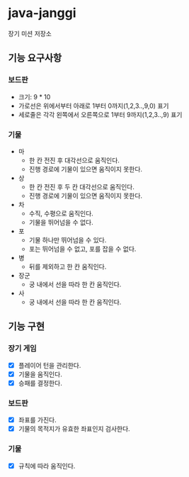 # java-janggi

장기 미션 저장소

## 기능 요구사항

### 보드판

- 크기: 9 * 10
- 가로선은 위에서부터 아래로 1부터 0까지(1,2,3..,9,0) 표기
- 세로줄은 각각 왼쪽에서 오른쪽으로 1부터 9까지(1,2,3..,9) 표기

### 기물

- 마
    - 한 칸 전진 후 대각선으로 움직인다.
    - 진행 경로에 기물이 있으면 움직이지 못한다.
- 상
    - 한 칸 전진 후 두 칸 대각선으로 움직인다.
    - 진행 경로에 기물이 있으면 움직이지 못한다.
- 차
    - 수직, 수평으로 움직인다.
    - 기물을 뛰어넘을 수 없다.
- 포
    - 기물 하나만 뛰어넘을 수 있다.
    - 포는 뛰어넘을 수 없고, 포를 잡을 수 없다.
- 병
    - 뒤를 제외하고 한 칸 움직인다.
- 장군
    - 궁 내에서 선을 따라 한 칸 움직인다.
- 사
    - 궁 내에서 선을 따라 한 칸 움직인다.

## 기능 구현

### 장기 게임

- [x] 플레이어 턴을 관리한다.
- [x] 기물을 움직인다.
- [x] 승패를 결정한다.

### 보드판

- [x] 좌표를 가진다.
- [x] 기물의 목적지가 유효한 좌표인지 검사한다.

### 기물

- [x] 규칙에 따라 움직인다.
